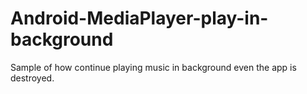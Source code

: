 # Android-MediaPlayer-play-in-background
Sample of how continue playing music in background even the app is destroyed.
